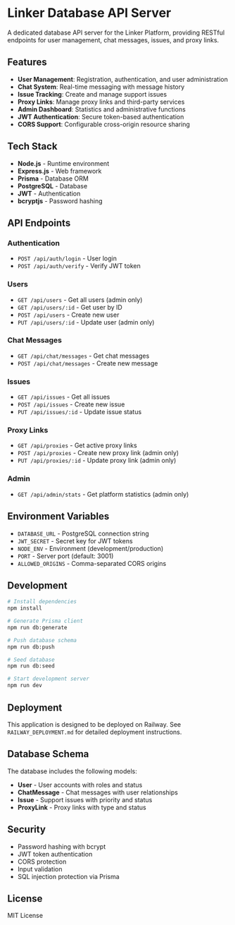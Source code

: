 # Linker Database API Server

A dedicated database API server for the Linker Platform, providing RESTful endpoints for user management, chat messages, issues, and proxy links.

## Features

- **User Management**: Registration, authentication, and user administration
- **Chat System**: Real-time messaging with message history
- **Issue Tracking**: Create and manage support issues
- **Proxy Links**: Manage proxy links and third-party services
- **Admin Dashboard**: Statistics and administrative functions
- **JWT Authentication**: Secure token-based authentication
- **CORS Support**: Configurable cross-origin resource sharing

## Tech Stack

- **Node.js** - Runtime environment
- **Express.js** - Web framework
- **Prisma** - Database ORM
- **PostgreSQL** - Database
- **JWT** - Authentication
- **bcryptjs** - Password hashing

## API Endpoints

### Authentication
- `POST /api/auth/login` - User login
- `POST /api/auth/verify` - Verify JWT token

### Users
- `GET /api/users` - Get all users (admin only)
- `GET /api/users/:id` - Get user by ID
- `POST /api/users` - Create new user
- `PUT /api/users/:id` - Update user (admin only)

### Chat Messages
- `GET /api/chat/messages` - Get chat messages
- `POST /api/chat/messages` - Create new message

### Issues
- `GET /api/issues` - Get all issues
- `POST /api/issues` - Create new issue
- `PUT /api/issues/:id` - Update issue status

### Proxy Links
- `GET /api/proxies` - Get active proxy links
- `POST /api/proxies` - Create new proxy link (admin only)
- `PUT /api/proxies/:id` - Update proxy link (admin only)

### Admin
- `GET /api/admin/stats` - Get platform statistics (admin only)

## Environment Variables

- `DATABASE_URL` - PostgreSQL connection string
- `JWT_SECRET` - Secret key for JWT tokens
- `NODE_ENV` - Environment (development/production)
- `PORT` - Server port (default: 3001)
- `ALLOWED_ORIGINS` - Comma-separated CORS origins

## Development

```bash
# Install dependencies
npm install

# Generate Prisma client
npm run db:generate

# Push database schema
npm run db:push

# Seed database
npm run db:seed

# Start development server
npm run dev
```

## Deployment

This application is designed to be deployed on Railway. See `RAILWAY_DEPLOYMENT.md` for detailed deployment instructions.

## Database Schema

The database includes the following models:
- **User** - User accounts with roles and status
- **ChatMessage** - Chat messages with user relationships
- **Issue** - Support issues with priority and status
- **ProxyLink** - Proxy links with type and status

## Security

- Password hashing with bcrypt
- JWT token authentication
- CORS protection
- Input validation
- SQL injection protection via Prisma

## License

MIT License
